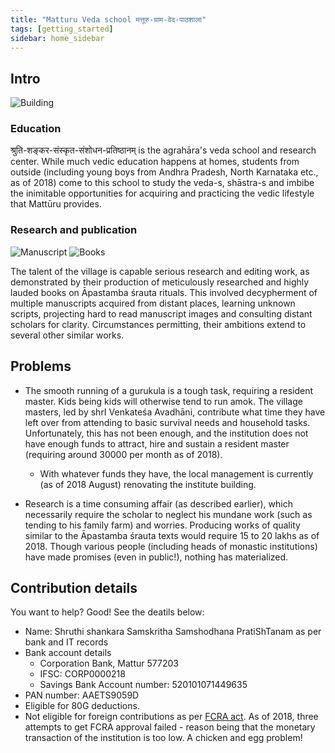 ```yaml
---
title: "Matturu Veda school मत्तूरु-ग्राम-वेद-पाठशाला"
tags: [getting_started]
sidebar: home_sidebar
---
```


## Intro
![Building](https://i.imgur.com/mpoUt83.jpg)

### Education
श्रुति-शङ्कर-संस्कृत-संशोधन-प्रतिष्ठानम् is the agrahāra's veda school and research center. While much vedic education happens at homes, students from outside (including young boys from Andhra Pradesh, North Karnataka etc., as of 2018) come to this school to study the veda-s, shāstra-s and imbibe the inimitable opportunities for acquiring and practicing the vedic lifestyle that Mattūru provides.

### Research and publication
![Manuscript](https://i.imgur.com/oY007Xg.jpg)
![Books](https://i.imgur.com/w43ztkg.jpg)

The talent of the village is capable serious research and editing work, as demonstrated by their production of meticulously researched and highly lauded books on Āpastamba śrauta rituals. This involved decypherment of multiple manuscripts acquired from distant places, learning unknown scripts, projecting hard to read manuscript images and consulting distant scholars for clarity. Circumstances permitting, their ambitions extend to several other similar works.

## Problems
- The smooth running of a gurukula is a tough task, requiring a resident master. Kids being kids will otherwise tend to run amok. The village masters, led by shrI Venkateśa Avadhāni, contribute what time they have left over from attending to basic survival needs and household tasks. Unfortunately, this has not been enough, and the institution does not have enough funds to attract, hire and sustain a resident master (requiring around 30000 per month as of 2018).
  -  With whatever funds they have, the local management is currently (as of 2018 August) renovating the institute building. 

- Research is a time consuming affair (as described earlier), which necessarily require the scholar to neglect his mundane work (such as tending to his family farm) and worries. Producing works of quality similar to the Āpastamba śrauta texts would require 15 to 20 lakhs as of 2018. Though various people (including heads of monastic institutions) have made promises (even in public!), nothing has materialized.

## Contribution details
You want to help? Good! See the deatils below:

- Name: Shruthi shankara Samskritha Samshodhana PratiShTanam as per bank and IT records
- Bank account details
  - Corporation Bank, Mattur 577203
  - IFSC: CORP0000218
  - Savings Bank Account number: 520101071449635
- PAN number: AAETS9059D
- Eligible for 80G deductions.
- Not eligible for foreign contributions as per [FCRA act](https://en.wikipedia.org/wiki/Foreign_Contribution_(Regulation)_Act,_2010). As of 2018, three attempts to get FCRA approval failed - reason being that the monetary transaction of the institution is too low. A chicken and egg problem!